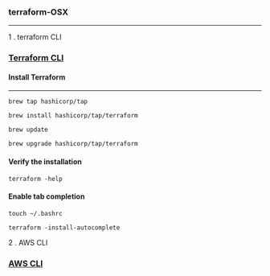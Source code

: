 ### terraform-OSX

--------------

1 . terraform CLI

### [Terraform CLI ](https://developer.hashicorp.com/terraform/tutorials/aws-get-started/install-cli)

#### Install Terraform
--------------


```
brew tap hashicorp/tap
```

```
brew install hashicorp/tap/terraform
```

```
brew update
```

```
brew upgrade hashicorp/tap/terraform
```
#### Verify the installation


```
terraform -help
```

#### Enable tab completion

```
touch ~/.bashrc
```

```
terraform -install-autocomplete
```
2 . AWS CLI

### [AWS CLI ](https://docs.aws.amazon.com/cli/latest/userguide/getting-started-install.html)
